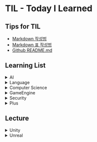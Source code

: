 <!DOCTYPE html>
# TIL - Today I Learned

## Tips for TIL
* [Markdown 작성법](https://gist.github.com/ihoneymon/652be052a0727ad59601)
* [Markdown 표 작성법](https://github.com/inasie/inasie.github.io/blob/master/_posts/2018-11-25-%EB%A7%88%ED%81%AC%EB%8B%A4%EC%9A%B4-%ED%91%9C-%EB%A7%8C%EB%93%A4%EA%B8%B0.md)
* [Github README.md](https://lsh424.tistory.com/37)


## Learning List
<details>
    <summary>AI</summary>
 
* [DeepLearning](https://github.com/BangYunseo/TIL/tree/main/AI/DeepLearning)
* [MachineLearning](https://github.com/BangYunseo/TIL/tree/main/AI/MachineLearning)

</details>

<details>
    <summary>Language</summary>
 
* [C](https://github.com/BangYunseo/TIL/tree/main/Language/C)
* [C++](https://github.com/BangYunseo/TIL/tree/main/Language/Cpp)
* [Java](https://github.com/BangYunseo/TIL/tree/main/Language/Java)
* [Python](https://github.com/BangYunseo/TIL/tree/main/Language/Python)

</details>

<details>
    <summary>Computer Science</summary>
 
* [Data Structure](https://github.com/BangYunseo/TIL/tree/main/ComputerScience/Data%20Structure)
* [DataBase](https://github.com/BangYunseo/TIL/tree/main/ComputerScience/DataBase)

</details>

<details>
    <summary>GameEngine</summary>
 
* [Unity](https://github.com/BangYunseo/TIL/tree/main/GameEngine/Unity)
* [Unreal](https://github.com/BangYunseo/TIL/tree/main/GameEngine/Unreal)

</details>

<details>
    <summary>Security</summary>
 
* [InformationSecurity](https://github.com/BangYunseo/TIL/tree/main/Security/InformationSecurity)

</details>

<details>
    <summary>Plus</summary>
 
* [MicroProcess]

</details>

## Lecture

<details>
    <summary>Unity</summary>
 
* C# 강의 자료
[C# 인프런 강의](https://www.inflearn.com/course/c-sharp-%EC%B2%98%EC%9D%8C%EB%B6%80%ED%84%B0-%EB%B0%B0%EC%9A%B0%EA%B8%B0)     

* Unity 강의 자료
[Unity](https://www.inflearn.com/course/%EC%9C%A0%EB%8B%88%ED%8B%B0-%EA%B2%8C%EC%9E%84%EA%B0%9C%EB%B0%9C-%ED%8C%8C%ED%8A%B81-2/dashboard)     

</details>

<details>
    <summary>Unreal</summary>
    

</details>
